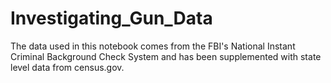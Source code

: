 # Investigating_Gun_Data
The data used in this notebook comes from the FBI's National Instant Criminal Background Check System and has been supplemented with state level data from census.gov.
